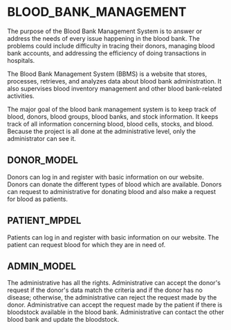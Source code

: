 # BLOOD_BANK_MANAGEMENT

The purpose of the Blood Bank Management System is to answer or address the needs of every issue happening in the blood bank. The problems could include difficulty in tracing their donors, managing blood bank accounts, and addressing the efficiency of doing transactions in hospitals. 

The Blood Bank Management System (BBMS) is a website that stores, processes, retrieves, and analyzes data about blood bank administration. It also supervises blood inventory management and other blood bank-related activities.

The major goal of the blood bank management system is to keep track of blood, donors, blood groups, blood banks, and stock information. It keeps track of all information concerning blood, blood cells, stocks, and blood. Because the project is all done at the administrative level, only the administrator can see it.

## DONOR_MODEL
Donors can log in and register with basic information on our website. Donors can donate the different types of blood which are available. Donors can request to administrative for donating blood and also make a request for blood as patients.

## PATIENT_MPDEL
Patients can log in and register with basic information on our website. The patient can request blood for which they are in need of.

## ADMIN_MODEL
The administrative has all the rights. Administrative can accept the donor's request if the donor's data match the criteria and if the donor has no disease; otherwise, the administrative can reject the request made by the donor. 
Administrative can accept the request made by the patient if there is bloodstock available in the blood bank.
Administrative can contact the other blood bank and update the bloodstock.
